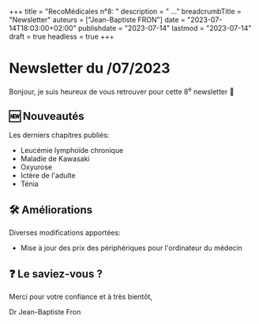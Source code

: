 +++
title = "RecoMédicales n°8: "
description = " ..."
breadcrumbTitle = "Newsletter"
auteurs = ["Jean-Baptiste FRON"]
date = "2023-07-14T18:03:00+02:00"
publishdate = "2023-07-14"
lastmod = "2023-07-14"
draft = true
headless = true
+++

# Newsletter du /07/2023

Bonjour, je suis heureux de vous retrouver pour cette 8<sup>e</sup> newsletter 📰

## 🆕 Nouveautés

Les derniers chapitres publiés:

- Leucémie lymphoïde chronique
- Maladie de Kawasaki
- Oxyurose
- Ictère de l'adulte
- Ténia

## 🛠️ Améliorations

Diverses modifications apportées:

- Mise à jour des prix des périphériques pour l'ordinateur du médecin

## ❓ Le saviez-vous ?



Merci pour votre confiance et à très bientôt,

Dr Jean-Baptiste Fron
